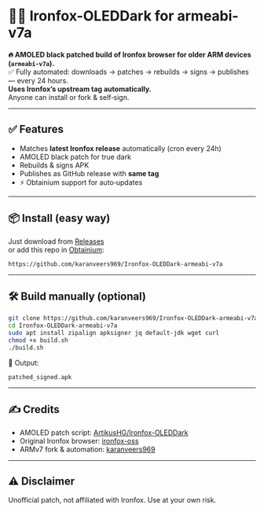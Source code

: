 # 🌙🦊 Ironfox-OLEDDark for armeabi-v7a

**🔥 AMOLED black patched build of Ironfox browser for older ARM devices (`armeabi-v7a`).**  
✅ Fully automated: downloads → patches → rebuilds → signs → publishes — every 24 hours.  
**Uses Ironfox’s upstream tag automatically.**  
Anyone can install or fork & self‑sign.

---

## ✅ Features
- Matches **latest Ironfox release** automatically (cron every 24h)
- AMOLED black patch for true dark
- Rebuilds & signs APK
- Publishes as GitHub release with **same tag**
- ⚡ Obtainium support for auto‑updates

---

## 📦 Install (easy way)
Just download from [Releases](https://github.com/karanveers969/Ironfox-OLEDDark-armeabi-v7a/releases)  
or add this repo in [Obtainium](https://github.com/ImranR98/Obtainium):

```
https://github.com/karanveers969/Ironfox-OLEDDark-armeabi-v7a
```

---

## 🛠 Build manually (optional)
```bash
git clone https://github.com/karanveers969/Ironfox-OLEDDark-armeabi-v7a.git
cd Ironfox-OLEDDark-armeabi-v7a
sudo apt install zipalign apksigner jq default-jdk wget curl
chmod +x build.sh
./build.sh
```

🎉 Output:
```
patched_signed.apk
```

---

## ✍ Credits
- AMOLED patch script: [ArtikusHG/Ironfox-OLEDDark](https://github.com/ArtikusHG/Ironfox-OLEDDark)
- Original Ironfox browser: [ironfox-oss](https://gitlab.com/ironfox-oss)
- ARMv7 fork & automation: [karanveers969](https://github.com/karanveers969)

---

## ⚠️ Disclaimer
Unofficial patch, not affiliated with Ironfox. Use at your own risk.
